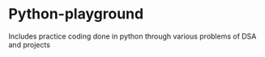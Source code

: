 # Python-playground
Includes practice coding done in python through various problems of DSA and projects
